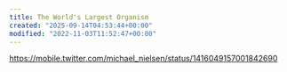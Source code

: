 ```yaml
---
title: The World's Largest Organism
created: "2025-09-14T04:53:44+00:00"
modified: "2022-11-03T11:52:47+00:00"
---
```

https://mobile.twitter.com/michael_nielsen/status/1416049157001842690

 